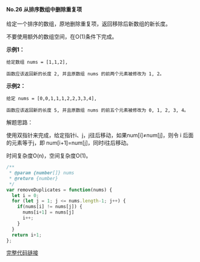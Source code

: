 #### No.26 从排序数组中删除重复项

给定一个排序的数组，原地删除重复项，返回移除后新数组的新长度。

不要使用额外的数组空间，在O(1)条件下完成。

**示例1：**

```
给定数组 nums = [1,1,2], 

函数应该返回新的长度 2, 并且原数组 nums 的前两个元素被修改为 1, 2。 
```

**示例2：**

```
给定 nums = [0,0,1,1,1,2,2,3,3,4],

函数应该返回新的长度 5, 并且原数组 nums 的前五个元素被修改为 0, 1, 2, 3, 4。
```

解题思路：

使用双指针来完成，给定指针i、j，j往后移动，如果num[i]≠num[j]，则令 i 后面的元素等于j，即 num[i+1]=num[j]，同时i往后移动。

时间复杂度O(n)，空间复杂度O(1)。

```javascript
/**
 * @param {number[]} nums
 * @return {number}
 */
var removeDuplicates = function(nums) {
  let i = 0;
  for (let j = 1; j <= nums.length-1; j++) {
    if(nums[i] != nums[j]) {
      nums[i+1] = nums[j]
      i++;
    }
  }
  return i+1;
};
```

[完整代码链接](https://github.com/Mayandev/javascript_algorithm/blob/master/leetcode%E5%88%B7%E9%A2%98/code/No26_remove-duplicates.js)